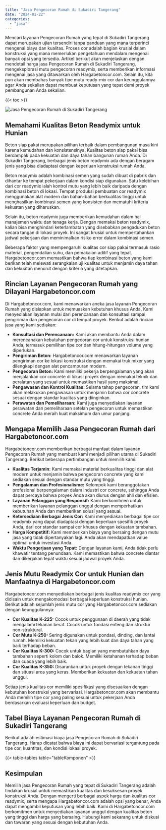 ```yaml
---
title: "Jasa Pengecoran Rumah di Sukadiri Tangerang"
date: "2024-01-22"
categories: 
  - "jasa"
---
```



Mencari layanan Pengecoran Rumah yang tepat di Sukadiri Tangerang dapat merupakan ujian tersendiri tanpa panduan yang mana terperinci mengenai biaya dan kualitas. Proses cor adalah bagian krusial dalam konstruksi yang mana memerlukan pengetahuan mendalam mengenai banyak opsi yang tersedia. Artikel berikut akan menjelaskan dengan mendetail harga jasa Pengecoran Rumah di Sukadiri Tangerang, mengeksplorasi mutu pengecoran readymix, serta memberikan informasi mengenai jasa yang ditawarkan oleh Hargabetoncor.com. Selain itu, kita pun akan membahas banyak tipe mutu ready-mix cor dan keunggulannya agar Anda sekalian dapat membuat keputusan yang tepat demi proyek pembangunan Anda sekalian.

{{< toc >}}

![Jasa Pengecoran Rumah di Sukadiri Tangerang](https://hargareadymixid.github.io/hbc/readymix-hbc%20(28).png)

## Memahami Kualitas Beton Readymix untuk Hunian

Beton siap pakai merupakan pilihan terbaik dalam pembangunan masa kini karena kemudahan dan konsistensinya. Kualitas beton siap pakai bisa berdampak pada kekuatan dan daya tahan bangunan rumah Anda. Di Sukadiri Tangerang, berbagai jenis beton readymix ada dengan beragam jenis yang bisa diadaptasi dengan keperluan konstruksi rumah Anda.

Beton readymix adalah kombinasi semen yang sudah dibuat di pabrik dan dihantar ke tempat pekerjaan dalam kondisi siap digunakan. Satu kelebihan dari cor readymix ialah kontrol mutu yang lebih baik daripada dengan kombinasi beton di lokasi. Tempat produksi pembuatan cor readymix menggunakan alat modern dan bahan-bahan berkualitas tinggi untuk menghasilkan kombinasi semen yang konsisten dan mematuhi kriteria kekuatan yang diharuskan.

Selain itu, beton readymix juga memberikan kemudahan dalam hal manajemen waktu dan tenaga kerja. Dengan memakai beton readymix, kalian bisa menghindari keterlambatan yang disebabkan pengadukan beton secara tangan di lokasi proyek. Ini sangat krusial untuk mempertahankan jadwal pekerjaan dan meminimalkan risiko error dalam kombinasi semen.

Beberapa faktor yang mempengaruhi kualitas cor siap pakai termasuk rasio material, pengendalian suhu, dan pemakaian aditif yang tepat. Hargabetoncor.com memastikan bahwa tiap kombinasi beton yang kami berikan telah melewati serangkaian uji kualitas untuk menjamin daya tahan dan kekuatan menurut dengan kriteria yang ditetapkan.

## Rincian Layanan Pengecoran Rumah yang Dilayani Hargabetoncor.com

Di Hargabetoncor.com, kami menawarkan aneka jasa layanan Pengecoran Rumah yang disiapkan untuk memuaskan kebutuhan khusus Anda. Kami menyediakan layanan mulai dari perencanaan dan konsultasi sampai pengiriman dan pengecoran cor di tempat proyek. Berikut adalah rincian jasa yang kami sediakan:

- **Konsultasi dan Perencanaan:** Kami akan membantu Anda dalam merencanakan kebutuhan pengecoran cor untuk konstruksi hunian Anda, termasuk pemilihan tipe cor dan hitung-hitungan volume yang diperlukan.
- **Pengiriman Beton:** Hargabetoncor.com menawarkan layanan pengiriman cor ke lokasi konstruksi dengan memakai truk mixer yang dilengkapi dengan alat pencampuran modern.
- **Pengecoran Beton:** Kami memiliki pekerja berpengalaman yang akan menjalankan cor concrete di lokasi proyek dengan memakai teknik dan peralatan yang sesuai untuk memastikan hasil yang maksimal.
- **Pengawasan dan Kontrol Kualitas:** Selama tahap pengecoran, tim kami akan melakukan pengawasan untuk menjamin bahwa cor concrete sesuai dengan standar kualitas yang diinginkan.
- **Perawatan dan Pemeliharaan:** Kami juga menyediakan layanan perawatan dan pemeliharaan setelah pengecoran untuk memastikan concrete Anda meraih kuat maksimum dan umur panjang.

## Mengapa Memilih Jasa Pengecoran Rumah dari Hargabetoncor.com

Hargabetoncor.com memberikan berbagai manfaat dalam layanan Pengecoran Rumah yang membuat kami menjadi pilihan utama di Sukadiri Tangerang. Berikut beberapa pertimbangan untuk memilih kami:

- **Kualitas Terjamin:** Kami memakai material berkualitas tinggi dan alat modern untuk menjamin bahwa pengecoran concrete yang kami sediakan sesuai dengan standar mutu yang tinggi.
- **Pengalaman dan Profesionalisme:** Kelompok kami beranggotakan profesional berpengalaman dalam industri cor concrete, sehingga Anda dapat percaya bahwa proyek Anda akan diurus dengan ahli dan efisien.
- **Layanan Pelanggan yang Responsif:** Kami berkomitmen untuk memberikan layanan pelanggan unggul dengan memperhatikan kebutuhan Anda dan memberikan solusi yang sesuai.
- **Ketersediaan Berbagai Jenis Cor:** Kami menyediakan berbagai tipe cor readymix yang dapat diadaptasi dengan keperluan spesifik proyek Anda, dari cor standar sampai cor khusus dengan kekuatan tambahan.
- **Harga Kompetitif:** Kami memberikan biaya yang bersaing dengan mutu jasa yang tidak dipertanyakan lagi. Anda akan mendapatkan value optimal untuk investasi Anda.
- **Waktu Pengerjaan yang Tepat:** Dengan layanan kami, Anda tidak perlu khawatir tentang penundaan. Kami memastikan bahwa concrete diantar dan dikerjakan tepat waktu sesuai jadwal proyek Anda.

## Jenis Mutu Readymix Cor untuk Hunian dan Manfaatnya di Hargabetoncor.com

Hargabetoncor.com menyediakan berbagai jenis kualitas readymix cor yang didisain untuk mengakomodasi berbagai keperluan konstruksi hunian. Berikut adalah sejumlah jenis mutu cor yang Hargabetoncor.com sediakan dengan keunggulannya:

- **Cor Kualitas K-225:** Cocok untuk penggunaan di daerah yang tidak mengalami tekanan berat. Cocok untuk fondasi enteng dan struktur non-struktural.
- **Cor Mutu K-250:** Sering digunakan untuk pondasi, dinding, dan lantai rumah. Memiliki kekuatan tekan yang lebih kuat dan daya tahan yang baik terhadap beban.
- **Cor Kualitas K-300:** Cocok untuk bagian yang membutuhkan daya tambahan seperti kolom dan balok. Memiliki ketahanan terhadap beban dan cuaca yang lebih baik.
- **Cor Kualitas K-350:** Disarankan untuk proyek dengan tekanan tinggi dan situasi area yang keras. Memberikan kekuatan dan kekuatan tahan unggul.

Setiap jenis kualitas cor memiliki spesifikasi yang disesuaikan dengan kebutuhan konstruksi yang bervariasi. Hargabetoncor.com akan membantu Anda memilih tipe cor yang paling sesuai untuk pekerjaan Anda berdasarkan evaluasi keperluan dan budget.

## Tabel Biaya Layanan Pengecoran Rumah di Sukadiri Tangerang

Berikut adalah estimasi biaya jasa Pengecoran Rumah di Sukadiri Tangerang. Harap dicatat bahwa biaya ini dapat bervariasi tergantung pada tipe cor, kuantitas, dan kondisi lokasi proyek.

{{< table-tables table="tableKomponen" >}}

## Kesimpulan

Memilih jasa Pengecoran Rumah yang tepat di Sukadiri Tangerang adalah tindakan krusial untuk memastikan kualitas dan kesuksesan proyek konstruksi Anda. Dengan mengerti berbagai aspek harga dan kualitas cor readymix, serta mengapa Hargabetoncor.com adalah opsi yang benar, Anda dapat mengambil keputusan yang lebih baik. Kami di Hargabetoncor.com berkomitmen untuk menyediakan layanan unggul dengan kualitas beton yang tinggi dan harga yang bersaing. Hubungi kami sekarang untuk diskusi dan tawaran yang sesuai dengan kebutuhan Anda.
